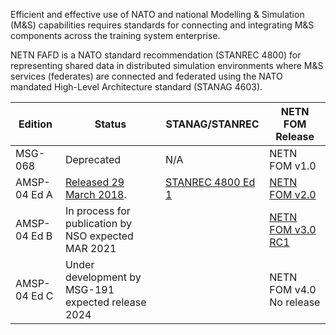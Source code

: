 Efficient and effective use of NATO and national Modelling & Simulation (M&S) capabilities requires standards for connecting and integrating M&S components across the training system enterprise.

NETN FAFD is a NATO standard recommendation (STANREC 4800) for representing shared data in distributed simulation environments where M&S services (federates) are connected and federated using the NATO mandated High-Level Architecture standard (STANAG 4603).

| Edition | Status | STANAG/STANREC | NETN FOM Release|
| --- | --- | --- |--- |
|MSG-068| Deprecated |N/A| NETN FOM v1.0|
|AMSP-04 Ed A|[Released 29 March 2018](https://nso.nato.int/nso/zPublic/ap/PROM/AMSP-04%20EDA%20V1%20E.pdf). |[STANREC 4800 Ed 1](https://nso.nato.int/nso/zPublic/stanrecs/PROM/4800EFed01.pdf)| [NETN FOM v2.0](https://github.com/AMSP-04/NETN-FOM/releases/tag/v2.0)|
|AMSP-04 Ed B|In process for publication by NSO expected MAR 2021| | [NETN FOM v3.0 RC1](https://github.com/AMSP-04/NETN-FOM/releases/tag/v3.0-rc1)|
|AMSP-04 Ed C|Under development by MSG-191 expected release 2024| | NETN FOM v4.0 No release |
